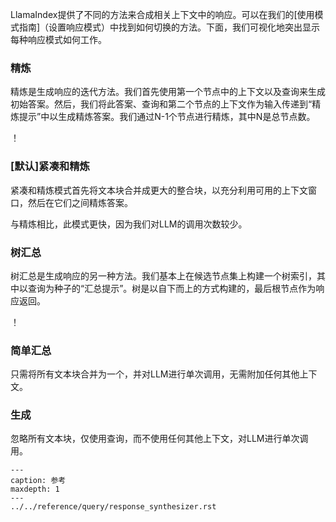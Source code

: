 LlamaIndex提供了不同的方法来合成相关上下文中的响应。可以在我们的[使用模式指南]（设置响应模式）中找到如何切换的方法。下面，我们可视化地突出显示每种响应模式如何工作。

### 精炼

精炼是生成响应的迭代方法。我们首先使用第一个节点中的上下文以及查询来生成初始答案。然后，我们将此答案、查询和第二个节点的上下文作为输入传递到“精炼提示”中以生成精炼答案。我们通过N-1个节点进行精炼，其中N是总节点数。

！[](/_static/indices/create_and_refine.png)

### [默认]紧凑和精炼
紧凑和精炼模式首先将文本块合并成更大的整合块，以充分利用可用的上下文窗口，然后在它们之间精炼答案。

与精炼相比，此模式更快，因为我们对LLM的调用次数较少。

### 树汇总

树汇总是生成响应的另一种方法。我们基本上在候选节点集上构建一个树索引，其中以查询为种子的“汇总提示”。树是以自下而上的方式构建的，最后根节点作为响应返回。

！[](/_static/indices/tree_summarize.png)

### 简单汇总
只需将所有文本块合并为一个，并对LLM进行单次调用，无需附加任何其他上下文。

### 生成
忽略所有文本块，仅使用查询，而不使用任何其他上下文，对LLM进行单次调用。

```{toctree}
---
caption: 参考
maxdepth: 1
---
../../reference/query/response_synthesizer.rst
```